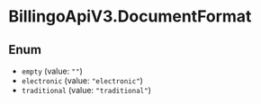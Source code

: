 # BillingoApiV3.DocumentFormat

## Enum

* `empty` (value: `""`)
* `electronic` (value: `"electronic"`)
* `traditional` (value: `"traditional"`)
